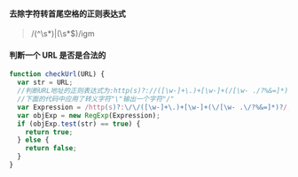 #### 去除字符转首尾空格的正则表达式

> /(^\s*)|(\s*$)/igm

#### 判断一个 URL 是否是合法的

```js
function checkUrl(URL) {
  var str = URL;
  //判断URL地址的正则表达式为:http(s)?://([\w-]+\.)+[\w-]+(/[\w- ./?%&=]*)?
  //下面的代码中应用了转义字符"\"输出一个字符"/"
  var Expression = /http(s)?:\/\/([\w-]+\.)+[\w-]+(\/[\w- .\/?%&=]*)?/;
  var objExp = new RegExp(Expression);
  if (objExp.test(str) == true) {
    return true;
  } else {
    return false;
  }
}
```
